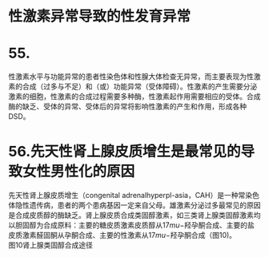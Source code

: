 # 性激素异常导致的性发育异常  
# 55.  
性激素水平与功能异常的患者性染色体和性腺大体检查无异常，而主要表现为性激素的合成（过多与不足）和（或）功能异常（受体障碍）。性激素的产生需要分泌激素的细胞，性激素的合成过程需要多种酶，性激素起作用需要相应的受体。合成酶的缺乏、受体的异常、受体后的异常将影响性激素的产生和作用，形成各种DSD。  
# 56.先天性肾上腺皮质增生是最常见的导 致女性男性化的原因  
先天性肾上腺皮质增生（congenital adrenalhyperpl-asia，CAH）是一种常染色体隐性遗传病，患者的两个患病基因一定来自父母。雄激素分泌过多最常见的原因是合成皮质醇的酶缺乏。肾上腺皮质合成类固醇激素，如三类肾上腺类固醇激素均以胆固醇为合成原料：主要的糖皮质激素皮质醇从$17mu\mathrm{-}$羟孕酮合成、主要的盐皮质激素醛固酮从孕酮合成、主要的性激素从$17mu\mathrm{-}$羟孕酮合成（图10)。  
图10肾上腺类固醇合成途径  